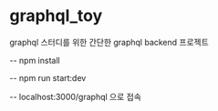 # graphql_toy
graphql 스터디를 위한 간단한 graphql backend 프로젝트

-- npm install

-- npm run start:dev

-- localhost:3000/graphql 으로 접속


